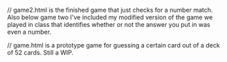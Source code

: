 // game2.html is the finished game that just checks for a number match. Also below game two I've included my modified version of the game we played in class that identifies whether or not the answer you put in was even a number.


// game.html is a prototype game for guessing a certain card out of a deck of 52 cards. Still a WIP.
